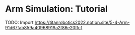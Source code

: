 # Arm Simulation: Tutorial

TODO: Import https://titanrobotics2022.notion.site/5-4-Arm-91d67fab859a40968919a2f86e20ffcf